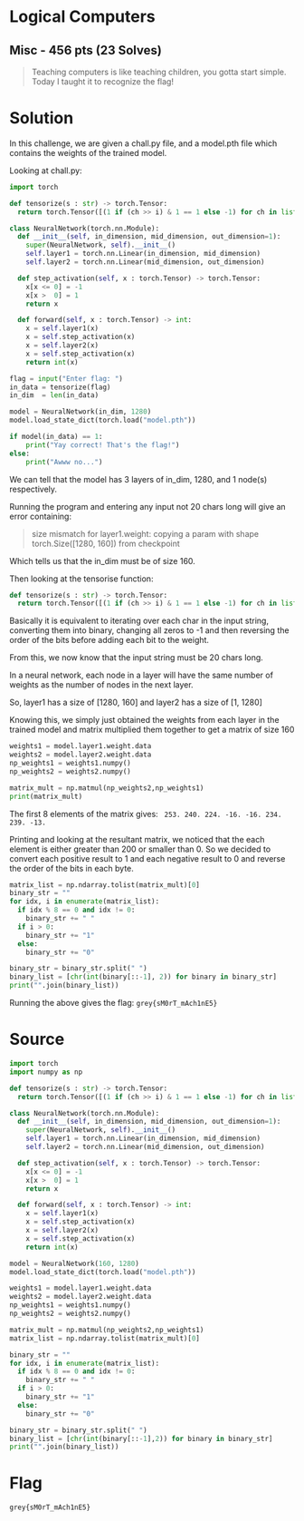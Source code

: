 # Logical Computers
## Misc - 456 pts (23 Solves)
> Teaching computers is like teaching children, you gotta start simple.
> Today I taught it to recognize the flag!

# Solution

In this challenge, we are given a chall.py file, and a model.pth file which contains the weights of the trained model.

Looking at chall.py:

```python
import torch

def tensorize(s : str) -> torch.Tensor:
  return torch.Tensor([(1 if (ch >> i) & 1 == 1 else -1) for ch in list(map(ord, s)) for i in range(8)])

class NeuralNetwork(torch.nn.Module):
  def __init__(self, in_dimension, mid_dimension, out_dimension=1):
    super(NeuralNetwork, self).__init__()
    self.layer1 = torch.nn.Linear(in_dimension, mid_dimension)
    self.layer2 = torch.nn.Linear(mid_dimension, out_dimension)

  def step_activation(self, x : torch.Tensor) -> torch.Tensor:
    x[x <= 0] = -1
    x[x >  0] = 1
    return x

  def forward(self, x : torch.Tensor) -> int:
    x = self.layer1(x)
    x = self.step_activation(x)
    x = self.layer2(x)
    x = self.step_activation(x)
    return int(x)

flag = input("Enter flag: ")
in_data = tensorize(flag)
in_dim	= len(in_data)

model = NeuralNetwork(in_dim, 1280)
model.load_state_dict(torch.load("model.pth"))

if model(in_data) == 1:
	print("Yay correct! That's the flag!")
else:
	print("Awww no...")
  ```


We can tell that the model has 3 layers of in_dim, 1280, and 1 node(s) respectively.

Running the program and entering any input not 20 chars long will give an error containing:
> size mismatch for layer1.weight: copying a param with shape torch.Size([1280, 160]) from checkpoint

Which tells us that the in_dim must be of size 160.

Then looking at the tensorise function:
```python
def tensorize(s : str) -> torch.Tensor:
  return torch.Tensor([(1 if (ch >> i) & 1 == 1 else -1) for ch in list(map(ord, s)) for i in range(8)])
```
Basically it is equivalent to iterating over each char in the input string, converting them into binary, changing all zeros to -1 and then reversing the order of the bits before adding each bit to the weight.

From this, we now know that the input string must be 20 chars long.

In a neural network, each node in a layer will have the same number of weights as the number of nodes in the next layer.

So, layer1 has a size of [1280, 160] and layer2 has a size of [1, 1280]

Knowing this, we simply just obtained the weights from each layer in the trained model and matrix multiplied them together to get a matrix of size 160

```python
weights1 = model.layer1.weight.data
weights2 = model.layer2.weight.data
np_weights1 = weights1.numpy()
np_weights2 = weights2.numpy()

matrix_mult = np.matmul(np_weights2,np_weights1)
print(matrix_mult)
```
The first 8 elements of the matrix gives:
``` 253. 240. 224. -16. -16. 234. 239. -13.```

Printing and looking at the resultant matrix, we noticed that the each element is either greater than 200 or smaller than 0. So we decided to convert each positive result to 1 and each negative result to 0 and reverse the order of the bits in each byte.

``` python
matrix_list = np.ndarray.tolist(matrix_mult)[0]
binary_str = ""
for idx, i in enumerate(matrix_list):
  if idx % 8 == 0 and idx != 0:
    binary_str += " "
  if i > 0:
    binary_str += "1"
  else:
    binary_str += "0"

binary_str = binary_str.split(" ")
binary_list = [chr(int(binary[::-1], 2)) for binary in binary_str]
print("".join(binary_list))
```

Running the above gives the flag:
```grey{sM0rT_mAch1nE5}```

# Source 
``` python
import torch
import numpy as np

def tensorize(s : str) -> torch.Tensor:
  return torch.Tensor([(1 if (ch >> i) & 1 == 1 else -1) for ch in list(map(ord, s)) for i in range(8)])

class NeuralNetwork(torch.nn.Module):
  def __init__(self, in_dimension, mid_dimension, out_dimension=1):
    super(NeuralNetwork, self).__init__()
    self.layer1 = torch.nn.Linear(in_dimension, mid_dimension)
    self.layer2 = torch.nn.Linear(mid_dimension, out_dimension)

  def step_activation(self, x : torch.Tensor) -> torch.Tensor:
    x[x <= 0] = -1
    x[x >  0] = 1
    return x

  def forward(self, x : torch.Tensor) -> int:
    x = self.layer1(x)
    x = self.step_activation(x)
    x = self.layer2(x)
    x = self.step_activation(x)
    return int(x)

model = NeuralNetwork(160, 1280)
model.load_state_dict(torch.load("model.pth"))

weights1 = model.layer1.weight.data
weights2 = model.layer2.weight.data
np_weights1 = weights1.numpy()
np_weights2 = weights2.numpy()

matrix_mult = np.matmul(np_weights2,np_weights1)
matrix_list = np.ndarray.tolist(matrix_mult)[0]

binary_str = ""
for idx, i in enumerate(matrix_list):
  if idx % 8 == 0 and idx != 0:
    binary_str += " "
  if i > 0:
    binary_str += "1"
  else:
    binary_str += "0"

binary_str = binary_str.split(" ")
binary_list = [chr(int(binary[::-1],2)) for binary in binary_str]
print("".join(binary_list))
```

# Flag
```grey{sM0rT_mAch1nE5}```
